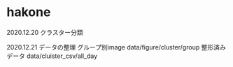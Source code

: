 # hakone

2020.12.20
  クラスター分類

2020.12.21
  データの整理
  グループ別image
    data/figure/cluster/group
  整形済みデータ
    data/cluister_csv/all_day
